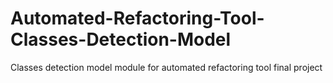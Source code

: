 # Automated-Refactoring-Tool-Classes-Detection-Model
Classes detection model module for automated refactoring tool final project
